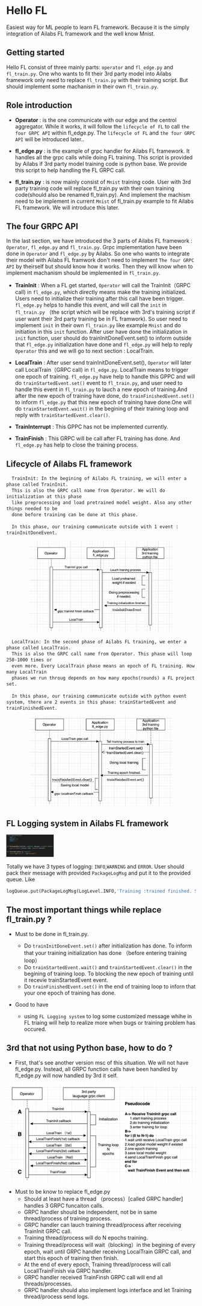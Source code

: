 # Hello FL

Easiest way for ML people to learn FL framework. Because it is the simply integration of Ailabs FL framework and the well know Mnist.

## Getting started

Hello FL consist of three mainly parts: `operator` and `fl_edge.py` and `fl_train.py`.
One who wants to fit their 3rd party model into Ailabs framework only need to replace `fl_train.py` with their training script. But should implement some machanism in their own `fl_train.py`.

## Role introduction

* **Operator** : is the one communicate with our edge and the centrol aggregator.
While it works, it will follow the `lifecycle of FL` to call `the four GRPC API` within fl_edge.py.
The `lifecycle of FL` and `the four GRPC API` will be introduced later..


* **fl_edge.py** : is the example of grpc handler for Ailabs FL framework. It handles all the grpc calls while doing FL training. This script is provided by Ailabs if 3rd party model training code is python base. We provide this script to help handling the FL GRPC call.

* **fl_train.py** : is now mainly consist of `Mnist` training code. User with 3rd party training code will replace fl_train.py with their own training code(should also be renamed fl_train.py). And implement the machism need to be implement in current `Mnist`  of fl_train.py example to fit Ailabs FL framework. We will introduce this later.


## The four GRPC API

In the last section, we have introduced the 3 parts of Ailabs FL framework : `Operator`, `fl_edge.py` and `fl_train.py`. Grpc implementation have been done in `Operator` and `fl_edge.py` by Ailabs. So one who wants to integrate their model with Ailabs FL framwork don't need to implement `The four GRPC API` by theirself but should know how it works. Then they will know when to implement machanism should be implemented in `fl_train.py`.

* **TrainInit** : When a FL get started, `Operator` will call the TrainInit（GRPC call) in `fl_edge.py`, which directly means make the training initialized. Users need to initialize their training after this call have been trigger. `fl_edge.py` helps to handle this event, and will call the `init` in `fl_train.py` （the script which will be replace with 3rd's training script if user want their 3rd party training be in FL framwork). So user need to implement `init` in their own `fl_train.py` like example `Mnist` and do initiation in this `init` function. After user have done the initialization in `init` function, user should do trainInitDoneEvent.set() to inform outside that  `fl_edge.py` initialization have done and `fl_edge.py` will help to reply `Operator` this and we will go to next section : LocalTrain.

* **LocalTrain** : After user send trainInitDoneEvent.set(), `Operator` will later call LocalTrain（GRPC call)  in `fl_edge.py`. LocalTrain means to trigger one epoch of training. `fl_edge.py` have help to handle this GPPC and will do `trainStartedEvent.set()` event to `fl_train.py`, and user need to handle this event in `fl_train.py` to lauch a new epoch of training.And after the new epoch of training have done, do `trainFinishedEvent.set()` to inform `fl_edge.py` that this new epoch of training have done.One will do `trainStartedEvent.wait()` in the begining of their training loop and reply with  `trainStartedEvent.clear()`.


* **TrainInterrupt** : This GPPC has not be implemented currently.

* **TrainFinish** : This GRPC will be call after FL training has done. And `fl_edge.py` has help to close the training process.


## Lifecycle of Ailabs FL framework

```plaintext
  TrainInit: In the begining of Ailabs FL training, we will enter a phase called TrainInit.
  This is also the GRPC call name from Operator. We will do initialization at this phase
  like preprocessing and load pretrained model weight. Also any other things needed to be
  done before training can be done at this phase.

  In this phase, our training communicate outside with 1 event : trainInitDoneEvent.
```
<div align="center"><img src="./assets/msc_1.png" style="width:75%"></img></div>

```plaintext
  LocalTrain: In the second phase of Ailabs FL training, we enter a phase called LocalTrain.
  This is also the GRPC call name from Operator. This phase will loop 250-1000 times or
  even more. Every LocalTrain phase means an epoch of FL training. How many LocalTrain
  phases we run throug depends on how many epochs(rounds) a FL project set.

  In this phase, our training communicate outside with python event system, there are 2 events in this phase: trainStartedEvent and trainFinishedEvent.
```

<div align="center"><img src="./assets/msc_2.png" style="width:75%"></img></div>

## FL Logging system in Ailabs FL framework

<div align="left"><img src="./assets/logging_1.png" style="width:25%"></img></div>


Totally we have 3 types of logging: `INFO`,`WARNING` and `ERROR`.
User should pack their message with provided `PackageLogMsg` and put it to the provided queue. Like

```python
logQueue.put(PackageLogMsg(LogLevel.INFO,'Training :trained finished. Start saving model weight'))
```

## The most important things while replace fl_train.py ?

* Must to be done in fl_train.py.
  * Do `trainInitDoneEvent.set()` after initialization has done. To inform that your training initialization has done （before entering training loop）
  * Do `trainStartedEvent.wait()` and `trainStartedEvent.clear()` in the begining of training loop. To blocking the new epoch of training until it recevie trainStartedEvent event.
  * Do `trainFinishedEvent.set()` in the end of training loop to inforn that your one epoch of training has done.

* Good to have
  * using `FL Logging system` to log some customized message whihe in FL triaing will help to realize more when bugs or training problem has occured.


## 3rd that not using Python base, how to do ?

* First, that's see another version msc of this situation. We will not have fl_edge.py. Instead, all GRPC function calls have been handled by fl_edge.py will now handled by 3rd it self.

<div align="left"><img src="./assets/3rd_without_python.png" style="width:100%"></img></div>

* Must to be know to replace fl_edge.py
    * Should at least have a thread （process）[called GRPC handler] handles 3 GRPC funcaiton calls.
    * GRPC handler should be independent, not be in same thread/process of training process.
    * GRPC handler can lauch training thread/process after receiving TrainInit GRPC call.
    * Training thread/process will do N epochs training.
    * Training thread/process will wait（blocking）in the begining of every epoch, wait until GRPC handler receiving LocalTrain GRPC call, and start this epoch of training then finish.
    * At the end of every epoch, Training thread/process will call LocallTrainFinish via GRPC handler.
    * GRPC handler received TrainFinsh GRPC call will end all threads/processes.
    * GRPC handler should also implement logs interface and let Training thread/process send logs.
